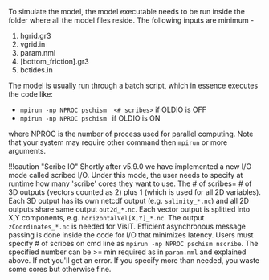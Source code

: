 To simulate the model, the model executable needs to be run inside the folder where all the model files reside. The following inputs are minimum - 

1. hgrid.gr3
2. vgrid.in
3. param.nml
4. [bottom_friction].gr3
5. bctides.in

The model is usually run through a batch script, which in essence executes the code like:

- `mpirun -np NPROC pschism  <# scribes>` if OLDIO is OFF 
- `mpirun -np NPROC pschism ` if OLDIO is ON

where NPROC is the number of process used for parallel computing. Note that your system may require 
 other command then `mpirun` or more arguments.

!!!caution "Scribe IO"
    Shortly after v5.9.0 we have implemented a new I/O mode called scribed I/O. Under this mode, the user needs to specify at runtime how many 'scribe' cores they want to use. The # of scribes= # of 3D outputs (vectors counted as 2) plus 1 (which is used for all 2D variables). 
    Each 3D output has its own netcdf output (e.g. `salinity_*.nc`) and all 2D outputs share same output `out2d_*.nc`. Each vector output is splitted into X,Y components, e.g. `horizontalVel[X,Y]_*.nc`.
    The output `zCoordinates_*.nc` is needed for VisIT. Efficient asynchronous message passing is done inside the code for I/O that minimizes latency.
    Users must specify # of scribes on cmd line as `mpirun -np NPROC pschism nscribe`. The specified number can be >= min required as in `param.nml` and explained above. If not you'll get an error. If you specify more than needed, you waste some cores but otherwise fine.
